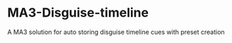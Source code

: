 # MA3-Disguise-timeline
A MA3 solution for auto storing disguise timeline cues with preset creation
